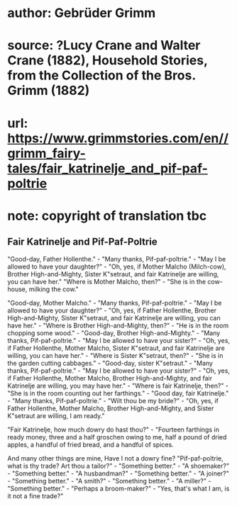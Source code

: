 # author: Gebrüder Grimm
# source: ?Lucy Crane and Walter Crane (1882), Household Stories, from the Collection of the Bros. Grimm (1882)
# url: https://www.grimmstories.com/en//grimm_fairy-tales/fair_katrinelje_and_pif-paf-poltrie
# note: copyright of translation tbc

## Fair Katrinelje and Pif-Paf-Poltrie 

"Good-day, Father Hollenthe." - "Many thanks, Pif-paf-poltrie." -
"May I be allowed to have your daughter?" - "Oh, yes, if Mother
Malcho (Milch-cow), Brother High-and-Mighty, Sister K"setraut, and fair
Katrinelje are willing, you can have her."
"Where is Mother Malcho, then?" - "She is in the cow-house, milking
the cow."

"Good-day, Mother Malcho." - "Many thanks, Pif-paf-poltrie." - "May
I be allowed to have your daughter?" - "Oh, yes, if Father Hollenthe,
Brother High-and-Mighty, Sister K"setraut, and fair Katrinelje are
willing, you can have her." - "Where is Brother High-and-Mighty,
then?" - "He is in the room chopping some wood." - "Good-day,
Brother High-and-Mighty." - "Many thanks, Pif-paf-poltrie." - "May I
be allowed to have your sister?" - "Oh, yes, if Father Hollenthe,
Mother Malcho, Sister K"setraut, and fair Katrinelje are willing, you
can have her." - "Where is Sister K"setraut, then?" - "She is in
the garden cutting cabbages." - "Good-day, sister K"setraut." -
"Many thanks, Pif-paf-poltrie." - "May I be allowed to have your
sister?" - "Oh, yes, if Father Hollenthe, Mother Malcho, Brother
High-and-Mighty, and fair Katrinelje are willing, you may have her." -
"Where is fair Katrinelje, then?" - "She is in the room counting out
her farthings." - "Good day, fair Katrinelje." - "Many thanks,
Pif-paf-poltrie." - "Wilt thou be my bride?" - "Oh, yes, if Father
Hollenthe, Mother Malcho, Brother High-and-Mighty, and Sister K"setraut
are willing, I am ready."

"Fair Katrinelje, how much dowry do hast thou?" - "Fourteen farthings
in ready money, three and a half groschen owing to me, half a pound of
dried apples, a handful of fried bread, and a handful of spices.


And many other things are mine,
Have I not a dowry fine?
"Pif-paf-poltrie, what is thy trade? Art thou a tailor?" - "Something
better." - "A shoemaker?" - "Something better." - "A
husbandman?" - "Something better." - "A joiner?" - "Something
better." - "A smith?" - "Something better." - "A miller?" -
"Something better." - "Perhaps a broom-maker?" - "Yes, that's what
I am, is it not a fine trade?"
